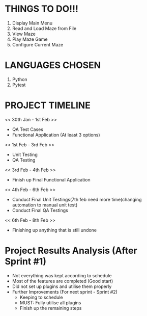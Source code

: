 # THINGS TO DO!!!
1. Display Main Menu
2. Read and Load Maze from File
3. View Maze
4. Play Maze Game
5. Configure Current Maze


# LANGUAGES CHOSEN
1. Python
2. Pytest 

# PROJECT TIMELINE
<< 30th Jan - 1st Feb >>
- QA Test Cases
- Functional Application (At least 3 options)

<< 1st Feb - 3rd Feb >>
- Unit Testing
- QA Testing

<< 3rd Feb - 4th Feb >>
- Finish up Final Functional Application

<< 4th Feb - 6th Feb >>
- Conduct Final Unit Testings(7th feb need more time(changing automation to manual unit test)
- Conduct Final QA Testings

<< 6th Feb - 8th Feb >>
- Finishing up anything that is still undone

# Project Results Analysis (After Sprint #1)
- Not everything was kept according to schedule
- Most of the features are completed (Good start)
- Did not set up plugins and utilise them properly
- Further Improvements (For next sprint - Sprint #2)
  - Keeping to schedule
  - MUST: Fully utilise all plugins
  - Finish up the remaining steps
